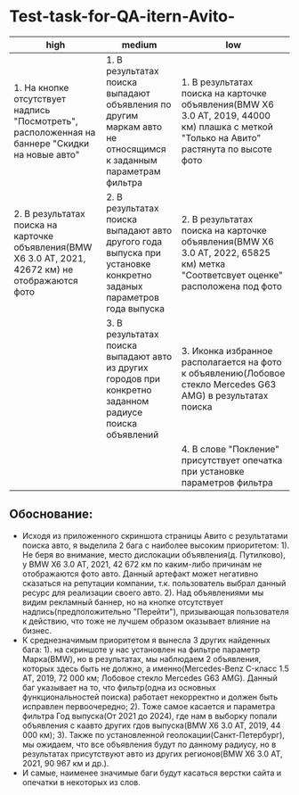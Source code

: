 # Test-task-for-QA-itern-Avito-
| high | medium | low |
| ------------- | ------------- | ------------- |
| 1. На кнопке отсутствует надпись "Посмотреть", расположенная на баннере "Скидки на новые авто" | 1. В результатах поиска выпадают объявления по другим маркам авто не относящимся к заданным параметрам фильтра | 1. В результатах поиска на карточке объявления(BMW X6 3.0 AT, 2019, 44000 км) плашка с меткой "Только на Авито" растянута по высоте фото |
| 2. В результатах поиска на карточке объявления(BMW X6 3.0 AT, 2021, 42672 км) не отображаются фото  | 2. В результатах поиска выпадают авто другого года выпуска при установке конкретно заданых параметров года выпуска | 2. В результатах поиска на карточке объявления(BMW X6 3.0 AT, 2022, 65825 км) метка "Соответсвует оценке" расположена под фото  |
| | 3. В результатах поиска выпадают авто из других городов при конкретно заданном радиусе поиска объявлений | 3. Иконка избранное располагается на фото к объявлению(Лобовое стекло Mercedes G63 AMG) в результатах поиска |
| | | 4. В слове "Покление" присутствует опечатка при установке параметров фильтра |

## Обоснование: 
- Исходя из приложенного скриншота страницы Авито с результатами поиска авто, я выделила 2 бага с наиболее высоким приоритетом: 1). Не беря во внимание, место дислокации объявления(д. Путилково), у BMW X6 3.0 AT, 2021, 42 672 км по каким-либо причинам не отображаются фото авто. Данный артефакт может негативно сказаться на репутации компании, т.к. пользователь выбрал данный ресурс для реализации своего авто. 2). Над объявлениями мы видим рекламный баннер, но на кнопке отсутствует надпись(предположительно "Перейти"), призывающая пользователя к действию, что тоже не лучшем образом оказывает влияние на бизнес.
- К среднезначимым приоритетом я вынесла 3 других найденных бага: 1). на скриншоте у нас установлен на фильтре параметр Марка(BMW), но в результатах, мы наблюдаем 2 объявления, которых здесь быть не должно, а именно(Mercedes-Benz C-класс 1.5 АТ, 2019, 72 000 км; Лобовое стекло Mercedes G63 AMG). Данный баг указывает на то, что фильтр(одна из основных функциональностей поиска) работает некорректно и должен быть исправлен первоочередно; 2). Тоже самое касается и параметра фильтра Год выпуска(От 2021 до 2024), где нам в выборку попали объявления с каавто других гдов выпуска(BMW X6 3.0 AT, 2019, 44 000 км); 3). Также по установленной геолокации(Санкт-Петербург), мы ожидаем, что все объявления будут по данному радиусу, но в результатах присутствуют авто из других регионов(BMW X6 3.0 AT, 2021, 90 967 км и др.). 
- И самые, наименее значимые баги будут касаться верстки сайта и опечатки в некоторых из слов.

